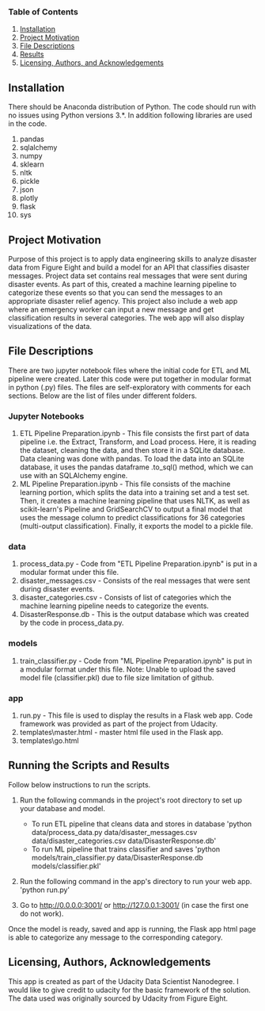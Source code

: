 ### Table of Contents

1. [Installation](#installation)
2. [Project Motivation](#motivation)
3. [File Descriptions](#files)
4. [Results](#results)
5. [Licensing, Authors, and Acknowledgements](#licensing)

## Installation <a name="installation"></a>

There should be Anaconda distribution of Python.  The code should run with no issues using Python versions 3.*. In addition following libraries are used in the code.
1. pandas
2. sqlalchemy
3. numpy
4. sklearn
5. nltk
6. pickle
7. json
8. plotly
9. flask
10. sys

## Project Motivation<a name="motivation"></a>

Purpose of this project is to apply data engineering skills to analyze disaster data from Figure Eight and build a model for an API that classifies disaster messages.  Project data set contains real messages that were sent during disaster events. As part of this, created a machine learning pipeline to categorize these events so that you can send the messages to an appropriate disaster relief agency.  This project also include a web app where an emergency worker can input a new message and get classification results in several categories. The web app will also display visualizations of the data.


## File Descriptions <a name="files"></a>

There are two jupyter notebook files where the initial code for ETL and ML pipeline were created. Later this code were put together in modular format in python (.py) files. The files are self-exploratory with comments for each sections.  Below are the list of files under different folders.
### Jupyter Notebooks
1. ETL Pipeline Preparation.ipynb - This file consists the first part of data pipeline i.e. the Extract, Transform, and Load process. Here, it is reading the dataset, cleaning the data, and then store it in a SQLite database. Data cleaning was done with pandas. To load the data into an SQLite database, it uses the pandas dataframe .to_sql() method, which we can use with an SQLAlchemy engine.
2. ML Pipeline Preparation.ipynb - This file consists of the machine learning portion, which splits the data into a training set and a test set. Then, it creates a machine learning pipeline that uses NLTK, as well as scikit-learn's Pipeline and GridSearchCV to output a final model that uses the message column to predict classifications for 36 categories (multi-output classification). Finally, it exports the model to a pickle file. 

### data
1. process_data.py - Code from "ETL Pipeline Preparation.ipynb" is put in a modular format under this file.
2. disaster_messages.csv - Consists of the real messages that were sent during disaster events.
3. disaster_categories.csv - Consists of list of categories which the machine learning pipeline needs to categorize the events.
4. DisasterResponse.db - This is the output database which was created by the code in process_data.py.

### models
1. train_classifier.py - Code from "ML Pipeline Preparation.ipynb" is put in a modular format under this file.
Note: Unable to upload the saved model file (classifier.pkl) due to file size limitation of github.

### app
1. run.py - This file is used to display the results in a Flask web app. Code framework was provided as part of the project from Udacity. 
2. templates\master.html - master html file used in the Flask app.
3. templates\go.html



## Running the Scripts and Results<a name="results"></a>

Follow below instructions to run the scripts.
1. Run the following commands in the project's root directory to set up your database and model.
    - To run ETL pipeline that cleans data and stores in database
        'python data/process_data.py data/disaster_messages.csv data/disaster_categories.csv data/DisasterResponse.db'
    - To run ML pipeline that trains classifier and saves
        'python models/train_classifier.py data/DisasterResponse.db models/classifier.pkl'

2. Run the following command in the app's directory to run your web app.
    'python run.py'

3. Go to http://0.0.0.0:3001/ or http://127.0.0.1:3001/ (in case the first one do not work).

Once the model is ready, saved and app is running, the Flask app html page is able to categorize any message to the corresponding category.

## Licensing, Authors, Acknowledgements<a name="licensing"></a>

This app is created as part of the Udacity Data Scientist Nanodegree. I would like to give credit to udacity for the basic framework of the solution. The data used was originally sourced by Udacity from Figure Eight.